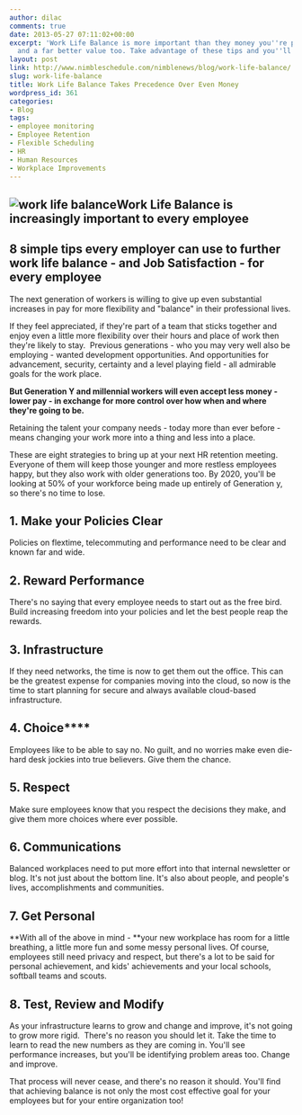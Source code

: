 ```yaml
---
author: dilac
comments: true
date: 2013-05-27 07:11:02+00:00
excerpt: 'Work Life Balance is more important than they money you''re paying out,
  and a far better value too. Take advantage of these tips and you''ll see how quickly! '
layout: post
link: http://www.nimbleschedule.com/nimblenews/blog/work-life-balance/
slug: work-life-balance
title: Work Life Balance Takes Precedence Over Even Money
wordpress_id: 361
categories:
- Blog
tags:
- employee monitoring
- Employee Retention
- Flexible Scheduling
- HR
- Human Resources
- Workplace Improvements
---
```


## ![work life balance](http://www.nimbleschedule.com/wp-content/uploads/2013/05/work-life-balance.jpg)Work Life Balance is increasingly important to every employee




## 8 simple tips every employer can use to further work life balance - and Job Satisfaction - for every employee


The next generation of workers is willing to give up even substantial increases in pay for more flexibility and "balance" in their professional lives.

If they feel appreciated, if they're part of a team that sticks together and enjoy even a little more flexibility over their hours and place of work then they're likely to stay.  Previous generations - who you may very well also be employing - wanted development opportunities. And opportunities for advancement, security, certainty and a level playing field - all admirable goals for the work place.

**But Generation Y and millennial workers will even accept less money - lower pay - in exchange for more control over how when and where they're going to be.**

Retaining the talent your company needs - today more than ever before - means changing your work more into a thing and less into a place.

These are eight strategies to bring up at your next HR retention meeting. Everyone of them will keep those younger and more restless employees happy, but they also work with older generations too. By 2020, you'll be looking at 50% of your workforce being made up entirely of Generation y, so there's no time to lose.


## 1. Make your Policies Clear


Policies on flextime, telecommuting and performance need to be clear and known far and wide.


## 2. Reward Performance


There's no saying that every employee needs to start out as the free bird. Build increasing freedom into your policies and let the best people reap the rewards.


## 3. Infrastructure


If they need networks, the time is now to get them out the office. This can be the greatest expense for companies moving into the cloud, so now is the time to start planning for secure and always available cloud-based infrastructure.


## 4. Choice****


Employees like to be able to say no. No guilt, and no worries make even die-hard desk jockies into true believers. Give them the chance.


## 5. Respect


Make sure employees know that you respect the decisions they make, and give them more choices where ever possible.


## 6. Communications


Balanced workplaces need to put more effort into that internal newsletter or blog. It's not just about the bottom line. It's also about people, and people's lives, accomplishments and communities.


## 7. Get Personal


**With all of the above in mind - **your new workplace has room for a little breathing, a little more fun and some messy personal lives. Of course, employees still need privacy and respect, but there's a lot to be said for personal achievement, and kids' achievements and your local schools, softball teams and scouts.


## 8. Test, Review and Modify


As your infrastructure learns to grow and change and improve, it's not going to grow more rigid.  There's no reason you should let it. Take the time to learn to read the new numbers as they are coming in. You'll see performance increases, but you'll be identifying problem areas too. Change and improve.

That process will never cease, and there's no reason it should. You'll find that achieving balance is not only the most cost effective goal for your employees but for your entire organization too!
